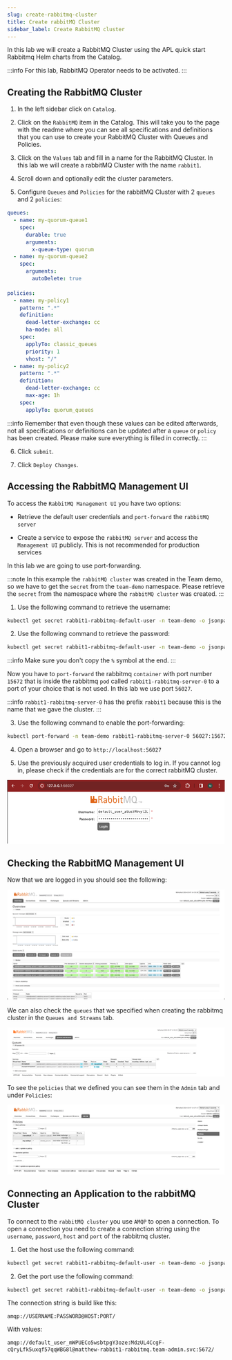 ```yaml
---
slug: create-rabbitmq-cluster
title: Create rabbitMQ Cluster
sidebar_label: Create RabbitMQ cluster
---
```


In this lab we will create a RabbitMQ Cluster using the APL quick start Rabbitmq Helm charts from the Catalog.

:::info
For this lab, RabbitMQ Operator needs to be activated.
:::

## Creating the RabbitMQ Cluster

1. In the left sidebar click on `Catalog`.

2. Click on the `RabbitMQ` item in the Catalog. This will take you to the page with the readme where you can see all specifications and definitions that you can use to create your RabbitMQ Cluster with Queues and Policies.

3. Click on the `Values` tab and fill in a name for the RabbitMQ Cluster. In this lab we will create a rabbitMQ Cluster with the name `rabbit1`.

4. Scroll down and optionally edit the cluster parameters.

5. Configure `Queues` and `Policies` for the rabbitMQ Cluster with 2 `queues` and 2 `policies`:

```yaml
queues:
  - name: my-quorum-queue1
    spec:
      durable: true
      arguments:
        x-queue-type: quorum
  - name: my-quorum-queue2
    spec:
      arguments:
        autoDelete: true

policies:
  - name: my-policy1
    pattern: ".*"
    definition:
      dead-letter-exchange: cc
      ha-mode: all
    spec:
      applyTo: classic_queues
      priority: 1
      vhost: "/"
  - name: my-policy2
    pattern: ".*"
    definition:
      dead-letter-exchange: cc
      max-age: 1h
    spec:
      applyTo: quorum_queues
```

:::info
Remember that even though these values can be edited afterwards, not all specifications or definitions can be updated after a `queue` or `policy` has been created. Please make sure everything is filled in correctly.
:::

6. Click `submit`.

7. Click `Deploy Changes`.

## Accessing the RabbitMQ Management UI

To access the `RabbitMQ Management UI` you have two options:

- Retrieve the default user credentials and `port-forward` the `rabbitMQ server`

- Create a service to expose the `rabbitMQ server` and access the `Management UI` publicly. This is not recommended for production services

In this lab we are going to use port-forwarding. 

:::note
In this example the `rabbitMQ cluster` was created in the Team demo, so we have to get the `secret` from the `team-demo` namespace. Please retrieve the `secret` from the namespace where the `rabbitMQ cluster` was created.
:::

1. Use the following command to retrieve the username:

```bash
kubectl get secret rabbit1-rabbitmq-default-user -n team-demo -o jsonpath="{.data.username}" | base64 --decode
```

2. Use the following command to retrieve the password:

```bash
kubectl get secret rabbit1-rabbitmq-default-user -n team-demo -o jsonpath="{.data.password}" | base64 --decode
```
:::info
Make sure you don't copy the `%` symbol at the end.
:::

Now you have to `port-forward` the rabbitmq `container` with port number `15672` that is inside the rabbitmq `pod` called `rabbit1-rabbitmq-server-0` to a port of your choice that is not used. In this lab we use port `56027`.

:::info
`rabbit1-rabbitmq-server-0` has the prefix `rabbit1` because this is the name that we gave the cluster.
:::

3. Use the following command to enable the port-forwarding:

```bash
kubectl port-forward -n team-demo rabbit1-rabbitmq-server-0 56027:15672
```

4. Open a browser and go to `http://localhost:56027`

5. Use the previously acquired user credentials to log in. If you cannot log in, please check if the credentials are for the correct rabbitMQ cluster.

![Logging-in to Management UI](../../img/rabbitmq-8-logging-in.png)

## Checking the RabbitMQ Management UI

Now that we are logged in you should see the following:

![ManagementUI Overview](../../img/rabbitmq-9-management-ui.png)

We can also check the `queues` that we specified when creating the rabbitmq cluster in the `Queues and Streams` tab.

![Overview Queues](../../img/rabbitmq-10-queues.png)

To see the `policies` that we defined you can see them in the `Admin` tab and under `Policies`:

![Overview Policies](../../img/rabbitmq-11-policies.png)

## Connecting an Application to the rabbitMQ Cluster

To connect to the `rabbitMQ cluster` you use `AMQP` to open a connection. To open a connection you need to create a connection string using the `username`, `password`, `host` and `port` of the rabbitmq cluster.

1. Get the host use the following command:

```bash
kubectl get secret rabbit1-rabbitmq-default-user -n team-demo -o jsonpath="{.data.host}" | base64 --decode
```

2. Get the port use the following command:

```bash
kubectl get secret rabbit1-rabbitmq-default-user -n team-demo -o jsonpath="{.data.port}" | base64 --decode
```

The connection string is build like this:

```
amqp://USERNAME:PASSWORD@HOST:PORT/
```

With values:

```
amqp://default_user_mWPUECo5wsbtpgY3oze:MdzUL4CcgF-cQryLfk5uxqf57qqWBG8l@matthew-rabbit1-rabbitmq.team-admin.svc:5672/
```
